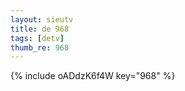 ```yaml
--- 
layout: sieutv
title: de 968
tags: [detv]
thumb_re: 968
---
```

{% include oADdzK6f4W key="968" %} 
